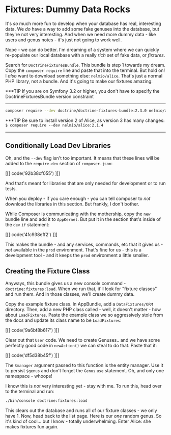 # Fixtures: Dummy Data Rocks

It's *so* much more fun to develop when your database has real, interesting data.
We *do* have a way to add some fake genuses into the database, but they're not very
interesting. And when we need more dummy data - like users and genus notes -
it's just not going to work well.

Nope - we can do better. I'm dreaming of a system where we can quickly re-populate
our local database with a really *rich* set of fake data, or *fixtures*.

Search for `DoctrineFixturesBundle`. This bundle is step 1 towards my dream. Copy
the `composer require` line and paste that into the terminal. But hold on! I *also*
want to download something else: `nelmio/alice`. That's just a normal PHP library,
not a bundle. And it's going to make our fixtures amazing:

***TIP
If you are on Symfony 3.2 or higher, you don't have to specify the DoctrineFixturesBundle version constraint
***

```bash
composer require --dev doctrine/doctrine-fixtures-bundle:2.3.0 nelmio/alice:2.1.4
```

***TIP
Be sure to install version 2 of Alice, as version 3 has many changes:
`$ composer require --dev nelmio/alice:2.1.4`
***

## Conditionally Load Dev Libraries

Oh, and the `--dev` flag isn't too important. It means that these lines will be added
to the `require-dev` section of `composer.json`:

[[[ code('92b38cf055') ]]]

And that's meant for libraries that are only needed for development or to run tests.

When you deploy - if you care enough - you can tell composer to *not* download the libraries
in this section. But frankly, I don't bother.

While Composer is communicating with the mothership, copy the `new` bundle line and
add it to `AppKernel`. But put it in the section that's inside of the `dev` `if`
statement:

[[[ code('4fc938eff2') ]]]

This makes the bundle - and any services, commands, etc that it gives us - *not* available
in the `prod` environment. That's fine for us - this is a development tool - and it keeps
the `prod` environment a little smaller.

## Creating the Fixture Class

Anyways, this bundle gives us a new console command - `doctrine:fixtures:load`. When
we run that, it'll look for "fixture classes" and run them. And in those classes,
we'll create dummy data.

Copy the example fixture class. In AppBundle, add a `DataFixtures/ORM` directory.
Then, add a new PHP class called - well, it doesn't matter - how about `LoadFixtures`.
Paste the example class we so aggressively stole from the docs and update its class
name to be `LoadFixtures`:

[[[ code('9a6bf8b617') ]]]

Clear out that `User` code. We need to create Genuses.. and we have some perfectly
good code in `newAction()` we can steal to do that. Paste that it:

[[[ code('df5d38b45f') ]]]

The `$manager` argument passed to this function is the entity manager. Use it
to persist `$genus` and don't forget the `Genus` `use` statement. Oh, and only
one namespace - whoops!

I know this is *not* very interesting yet - stay with me. To run this, head over
to the terminal and run:

```bash
./bin/console doctrine:fixtures:load
```

This clears out the database and runs all of our fixture classes - we only have 1.
Now, head back to the list page. Here is our *one* random genus. So it's kind of
cool... but I know - totally underwhelming. Enter Alice: she makes fixtures fun
again.
